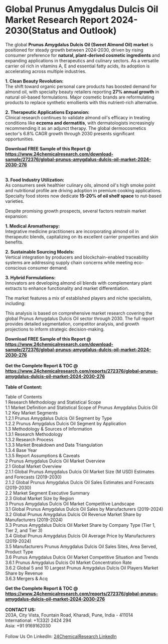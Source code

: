 <h1>Global Prunus Amygdalus Dulcis Oil Market Research Report 2024-2030(Status and Outlook)</h1><p>The global <strong>Prunus Amygdalus Dulcis Oil (Sweet Almond Oil) market</strong> is positioned for steady growth between 2024-2030, driven by rising consumer preference for <strong>natural, plant-derived cosmetic ingredients</strong> and expanding applications in therapeutics and culinary sectors. As a versatile carrier oil rich in vitamins A, E and essential fatty acids, its adoption is accelerating across multiple industries.</p><p><strong>1. Clean Beauty Revolution:</strong><br>
The shift toward organic personal care products has boosted demand for almond oil, with specialty beauty retailers reporting <strong>27% annual growth</strong> in natural oil-based formulations. Major cosmetic brands are reformulating products to replace synthetic emollients with this nutrient-rich alternative.</p><p><strong>2. Therapeutic Applications Expansion:</strong><br>
Clinical research continues to validate almond oil's efficacy in treating conditions like <strong>eczema and dermatitis</strong>, with dermatologists increasingly recommending it as an adjunct therapy. The global dermocosmetics sector's 6.8% CAGR growth through 2030 presents significant opportunities.</p><div><b>Download FREE Sample of this Report @ 
            <a href="https://www.24chemicalresearch.com/download-sample/272376/global-prunus-amygdalus-dulcis-oil-market-2024-2030-276">
            https://www.24chemicalresearch.com/download-sample/272376/global-prunus-amygdalus-dulcis-oil-market-2024-2030-276</a></b></div><br><p><strong>3. Food Industry Utilization:</strong><br>
As consumers seek healthier culinary oils, almond oil's high smoke point and nutritional profile are driving adoption in premium cooking applications. Specialty food stores now dedicate <strong>15-20% of oil shelf space</strong> to nut-based varieties.</p><p>Despite promising growth prospects, several factors restrain market expansion:</p><p><strong>1. Medical Aromatherapy:</strong><br>
Integrative medicine practitioners are incorporating almond oil in therapeutic blends, capitalizing on its excellent carrier properties and skin benefits.</p><p><strong>2. Sustainable Sourcing Models:</strong><br>
Vertical integration by producers and blockchain-enabled traceability systems are addressing supply chain concerns while meeting eco-conscious consumer demand.</p><p><strong>3. Hybrid Formulations:</strong><br>
Innovators are developing almond oil blends with complementary plant extracts to enhance functionality and market differentiation.</p><p>The market features a mix of established players and niche specialists, including:</p><p>This analysis is based on comprehensive market research covering the global Prunus Amygdalus Dulcis Oil sector through 2030. The full report provides detailed segmentation, competitor analysis, and growth projections to inform strategic decision-making.</p><div><b>Download FREE Sample of this Report @ 
            <a href="https://www.24chemicalresearch.com/download-sample/272376/global-prunus-amygdalus-dulcis-oil-market-2024-2030-276">
            https://www.24chemicalresearch.com/download-sample/272376/global-prunus-amygdalus-dulcis-oil-market-2024-2030-276</a></b></div><br><div><b>Get the Complete Report & TOC @ 
            <a href="https://www.24chemicalresearch.com/reports/272376/global-prunus-amygdalus-dulcis-oil-market-2024-2030-276">
            https://www.24chemicalresearch.com/reports/272376/global-prunus-amygdalus-dulcis-oil-market-2024-2030-276</a></b></div><br>
            <b>Table of Content:</b><p>Table of Contents<br />
1 Research Methodology and Statistical Scope<br />
1.1 Market Definition and Statistical Scope of Prunus Amygdalus Dulcis Oil<br />
1.2 Key Market Segments<br />
1.2.1 Prunus Amygdalus Dulcis Oil Segment by Type<br />
1.2.2 Prunus Amygdalus Dulcis Oil Segment by Application<br />
1.3 Methodology & Sources of Information<br />
1.3.1 Research Methodology<br />
1.3.2 Research Process<br />
1.3.3 Market Breakdown and Data Triangulation<br />
1.3.4 Base Year<br />
1.3.5 Report Assumptions & Caveats<br />
2 Prunus Amygdalus Dulcis Oil Market Overview<br />
2.1 Global Market Overview<br />
2.1.1 Global Prunus Amygdalus Dulcis Oil Market Size (M USD) Estimates and Forecasts (2019-2030)<br />
2.1.2 Global Prunus Amygdalus Dulcis Oil Sales Estimates and Forecasts (2019-2030)<br />
2.2 Market Segment Executive Summary<br />
2.3 Global Market Size by Region<br />
3 Prunus Amygdalus Dulcis Oil Market Competitive Landscape<br />
3.1 Global Prunus Amygdalus Dulcis Oil Sales by Manufacturers (2019-2024)<br />
3.2 Global Prunus Amygdalus Dulcis Oil Revenue Market Share by Manufacturers (2019-2024)<br />
3.3 Prunus Amygdalus Dulcis Oil Market Share by Company Type (Tier 1, Tier 2, and Tier 3)<br />
3.4 Global Prunus Amygdalus Dulcis Oil Average Price by Manufacturers (2019-2024)<br />
3.5 Manufacturers Prunus Amygdalus Dulcis Oil Sales Sites, Area Served, Product Type<br />
3.6 Prunus Amygdalus Dulcis Oil Market Competitive Situation and Trends<br />
3.6.1 Prunus Amygdalus Dulcis Oil Market Concentration Rate<br />
3.6.2 Global 5 and 10 Largest Prunus Amygdalus Dulcis Oil Players Market Share by Revenue<br />
3.6.3 Mergers & Acq</p><div><b>Get the Complete Report & TOC @ 
            <a href="https://www.24chemicalresearch.com/reports/272376/global-prunus-amygdalus-dulcis-oil-market-2024-2030-276">
            https://www.24chemicalresearch.com/reports/272376/global-prunus-amygdalus-dulcis-oil-market-2024-2030-276</a></b></div><br><b>CONTACT US:</b><br>
            203A, City Vista, Fountain Road, Kharadi, Pune, India - 411014<br>
            International: +1(332) 2424 294<br>
            Asia: +91 9169162030 <br><br>
            Follow Us On LinkedIn: <a href="https://www.linkedin.com/company/24chemicalresearch/">24ChemicalResearch LinkedIn</a>